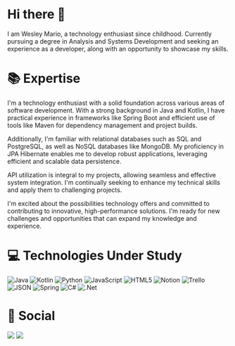 # Hi there 👋

I am Wesley Mario, a technology enthusiast since childhood. Currently pursuing a degree in Analysis and Systems Development and seeking an experience as a developer, along with an opportunity to showcase my skills.

# 📚 Expertise

I'm a technology enthusiast with a solid foundation across various areas of software development. With a strong background in Java and Kotlin, I have practical experience in frameworks like Spring Boot and efficient use of tools like Maven for dependency management and project builds.

Additionally, I'm familiar with relational databases such as SQL and PostgreSQL, as well as NoSQL databases like MongoDB. My proficiency in JPA Hibernate enables me to develop robust applications, leveraging efficient and scalable data persistence.

API utilization is integral to my projects, allowing seamless and effective system integration. I'm continually seeking to enhance my technical skills and apply them to challenging projects.

I'm excited about the possibilities technology offers and committed to contributing to innovative, high-performance solutions. I'm ready for new challenges and opportunities that can expand my knowledge and experience.


# 💻  Technologies Under Study

![Java](https://img.shields.io/badge/Java-%23FF5733.svg?style=for-the-badge&logo=Java&logoColor=white) ![Kotlin](https://img.shields.io/badge/Kotlin-7F52FF?style=for-the-badge&logo=Kotlin&logoColor=white) ![Python](https://img.shields.io/badge/Python-%233776AB.svg?style=for-the-badge&logo=Python&logoColor=white) ![JavaScript](https://img.shields.io/badge/JavaScript-%23F7DF1E.svg?style=for-the-badge&logo=JavaScript&logoColor=black) ![HTML5](https://img.shields.io/badge/html5-%23E34F26.svg?style=for-the-badge&logo=html5&logoColor=white) ![Notion](https://img.shields.io/badge/Notion-%23000000.svg?style=for-the-badge&logo=notion&logoColor=white) ![Trello](https://img.shields.io/badge/Trello-%23026AA7.svg?style=for-the-badge&logo=Trello&logoColor=white) ![JSON](https://img.shields.io/badge/JSON-%23000000.svg?style=for-the-badge&logo=JSON&logoColor=white) ![Spring](https://img.shields.io/badge/Spring-%236DB33F.svg?style=for-the-badge&logo=Spring&logoColor=white) ![C#](https://img.shields.io/badge/c%23-%23239120.svg?style=for-the-badge&logo=csharp&logoColor=white)
![.Net](https://img.shields.io/badge/.NET-5C2D91?style=for-the-badge&logo=.net&logoColor=white)



# 💬 Social

<div>
<a href="mailto:wesleymario01@gmail.com"><img loading="lazy" src="https://img.shields.io/badge/Gmail-D14836?style=for-the-badge&logo=gmail&logoColor=white" target="_blank"></a>  
<a href="www.linkedin.com/in/wesley-barbosa1/" target="_blank"><img loading="lazy" src="https://img.shields.io/badge/-LinkedIn-%230077B5?style=for-the-badge&logo=linkedin&logoColor=white" target="_blank"></a> 

